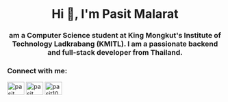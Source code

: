 <h1 align="center">Hi 👋, I'm Pasit Malarat</h1>
<h3 align="center"> am a Computer Science student at King Mongkut's Institute of Technology Ladkrabang (KMITL). I am a passionate backend and full-stack developer from Thailand.</h3>

<h3 align="left">Connect with me:</h3>
<p align="left">
<a href="https://linkedin.com/in/pasit-malarat" target="blank"><img align="center" src="https://raw.githubusercontent.com/rahuldkjain/github-profile-readme-generator/master/src/images/icons/Social/linked-in-alt.svg" alt="pasit malarat" height="30" width="40" /></a>
<a href="https://fb.com/pasit malarat" target="blank"><img align="center" src="https://raw.githubusercontent.com/rahuldkjain/github-profile-readme-generator/master/src/images/icons/Social/facebook.svg" alt="pasit malarat" height="30" width="40" /></a>
<a href="https://instagram.com/pasit10.s" target="blank"><img align="center" src="https://raw.githubusercontent.com/rahuldkjain/github-profile-readme-generator/master/src/images/icons/Social/instagram.svg" alt="pasit10.s" height="30" width="40" /></a>
</p>
